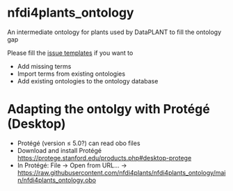 # nfdi4plants_ontology

An intermediate ontology for plants used by DataPLANT to fill the ontology gap

Please fill the [issue templates](https://github.com/nfdi4plants/nfdi4plants_ontoloy/issues/new/choose) if you want to

- Add missing terms
- Import terms from existing ontologies
- Add existing ontologies to the ontology database



# Adapting the ontolgy with Protégé (Desktop)

- Protégé (version ≤ 5.0?) can read obo files
- Download and install Protégé https://protege.stanford.edu/products.php#desktop-protege
- In Protégé: File -> Open from URL... -> https://raw.githubusercontent.com/nfdi4plants/nfdi4plants_ontology/main/nfdi4plants_ontology.obo

